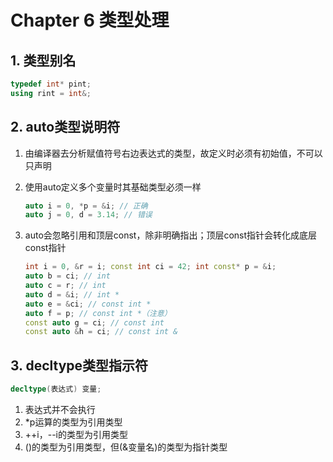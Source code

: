 # Chapter 6 类型处理

## 1. 类型别名

```C++
typedef int* pint;
using rint = int&;
```

## 2. auto类型说明符

1. 由编译器去分析赋值符号右边表达式的类型，故定义时必须有初始值，不可以只声明

2. 使用auto定义多个变量时其基础类型必须一样

	```C++
	auto i = 0, *p = &i; // 正确
	auto j = 0, d = 3.14; // 错误
	```

3. auto会忽略引用和顶层const，除非明确指出；顶层const指针会转化成底层const指针

	```C++
	int i = 0, &r = i; const int ci = 42; int const* p = &i;
	auto b = ci; // int
	auto c = r; // int
	auto d = &i; // int *
	auto e = &ci; // const int *
	auto f = p; // const int *（注意）
	const auto g = ci; // const int
	const auto &h = ci; // const int &
	```

## 3. decltype类型指示符

```C++
decltype(表达式) 变量;
```

1. 表达式并不会执行
2. *p运算的类型为引用类型
3. ++i，--i的类型为引用类型
4. ()的类型为引用类型，但(&变量名)的类型为指针类型
